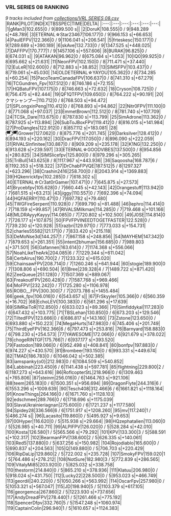 ### VRL SERIES 08 RANKING
*9 tracks included from [collections/VRL SERIES 08.csv](/collections/VRL%20SERIES%2008.csv)*
|RANK|PILOT|INDEX|TBSSPEC|TIME|DELTA|
|:---:|:---|:---:|:---:|:---:|---:|
|1|gMan3|102.655|0 / 9|899.500 s||
|2|DoruK|108.555|0 / 9|948.289 s|+48.789|
|3|ETERNAL☆Star23467|106.177|0 / 9|966.153 s|+66.653|
|4|PaulEFPV|122.366|0 / 9|1106.041 s|+206.541|
|5|frteskesc|150.177|0 / 9|1289.689 s|+390.189|
|6|skAve|132.733|0 / 9|1347.525 s|+448.025|
|7|DAFFPV|170.777|1 / 9|1457.106 s|+557.606|
|8|BURAK|96.825|0 / 8|674.031 s||
|9|ATAKAN|96.962|0 / 8|675.084 s|+1.053|
|10|IQ0|99.925|0 / 8|695.662 s|+21.631|
|11|NeonFPV|102.150|0 / 8|711.471 s|+37.440|
|12|EuLeR|102.600|0 / 8|712.883 s|+38.852|
|13|SIMSFPV|103.437|0 / 8|719.061 s|+45.030|
|14|OLDETERNAL☆YAYOU|105.362|0 / 8|734.285 s|+60.254|
|15|PacoTeamCanadaFPV|106.637|0 / 8|741.310 s|+67.279|
|16|TCGundren_Fpv|107.512|0 / 8|746.186 s|+72.155|
|17|HQBatuFPV|107.175|0 / 8|746.663 s|+72.632|
|18|Cryson|108.725|0 / 8|756.475 s|+82.444|
|19|QF1QTFPV|109.650|0 / 8|764.222 s|+90.191|
|20|クマシャンプ―|110.712|0 / 8|768.503 s|+94.472|
|21|SPLongxinPeng|110.412|0 / 8|768.893 s|+94.862|
|22|Nitr0FPV|111.100|0 / 8|771.068 s|+97.037|
|23|EmmetBrown|112.512|0 / 8|781.740 s|+107.709|
|24|TCSk_Dare|113.675|0 / 8|787.830 s|+113.799|
|25|SimAdrone|113.362|0 / 8|787.925 s|+113.894|
|26|SubToJBoxFPV|119.412|0 / 8|816.015 s|+141.984|
|27|ProDangles|122.912|0 / 8|857.112 s|+183.081|
|28|(͡▀̿̿ ͜ʖ͡▀̿̿)Grower|127.062|0 / 8|875.776 s|+201.745|
|29|Darksilver|128.412|0 / 8|894.193 s|+220.162|
|30|DracFPV|117.050|0 / 8|896.090 s|+222.059|
|31|RIVALSInfinitee|130.887|0 / 8|909.209 s|+235.178|
|32|K1NG|132.250|0 / 8|913.628 s|+239.597|
|33|ETERNAL☆GOODVIBES|137.500|0 / 8|954.856 s|+280.825|
|34|SIMSlicefpv|125.800|0 / 8|979.296 s|+305.265|
|35|TriBull|143.625|8 / 8|1117.967 s|+443.936|
|36|Saqoosha|168.787|6 / 8|1192.353 s|+518.322|
|37|DrChabFPVQE|187.512|5 / 8|1297.327 s|+623.296|
|38|Crashin2416|258.700|0 / 8|2043.914 s|+1369.883|
|39|HQkenrickfpv|102.285|0 / 7|618.302 s||
|40|ETERNAL☆Cr3at0rGamer|107.471|0 / 7|645.875 s|+27.573|
|41|Brycebfpv|105.628|0 / 7|660.445 s|+42.143|
|42|Orangestuff|113.942|0 / 7|681.515 s|+63.213|
|43|jiggy|110.557|0 / 7|692.396 s|+74.094|
|44|HQFAERRY|110.471|0 / 7|697.782 s|+79.480|
|45|TWGFireSerpent|110.928|0 / 7|699.790 s|+81.488|
|46|lephro|114.414|0 / 7|718.159 s|+99.857|
|47|RIVALSMilkman|114.285|0 / 7|719.468 s|+101.166|
|48|MLDRAyyyKayyy|114.085|0 / 7|720.802 s|+102.500|
|49|J0SE|114.814|0 / 7|726.177 s|+107.875|
|50|FPVFPVINEEDTOGETFASTER|122.528|0 / 7|739.230 s|+120.928|
|51|razbri|129.971|0 / 7|773.033 s|+154.731|
|52|charles55582|121.171|0 / 7|833.420 s|+215.118|
|53|DeMoNse3d|144.257|1 / 7|867.158 s|+248.856|
|54|MAYHEM|147.342|0 / 7|879.653 s|+261.351|
|55|intent2bhuman|156.685|0 / 7|989.803 s|+371.501|
|56|Gafannen|163.614|0 / 7|1174.368 s|+556.066|
|57|NoahLikeTheArk|204.085|6 / 7|1229.344 s|+611.042|
|58|CerbAirus|190.700|2 / 7|1233.322 s|+615.020|
|59|ChainsawFPV|208.714|0 / 7|1260.246 s|+641.944|
|60|stogie|189.900|0 / 7|1308.806 s|+690.504|
|61|Bree|239.328|4 / 7|1489.722 s|+871.420|
|62|ZeeQueue|251.128|0 / 7|1507.369 s|+889.067|
|63|FreakoutFPV|260.428|0 / 7|1587.768 s|+969.466|
|64|MoFPV!|232.242|0 / 7|1725.280 s|+1106.978|
|65|ROBO__FPV|300.300|7 / 7|2073.786 s|+1455.484|
|66|geek_fpv|106.016|0 / 6|543.657 s||
|67|FrSkyyler|105.366|0 / 6|560.359 s|+16.702|
|68|EchoLEVI|100.383|0 / 6|561.296 s|+17.639|
|69|SIMRaiToR|112.850|0 / 6|633.023 s|+89.366|
|70|Simfiddykal|117.283|0 / 6|647.432 s|+103.775|
|71|TBSLehan|130.850|0 / 6|673.203 s|+129.546|
|72|TiltedFPV|123.666|0 / 6|686.817 s|+143.160|
|73|Zstone|123.650|0 / 6|693.880 s|+150.223|
|74|MegaHurts|147.983|0 / 6|745.406 s|+201.749|
|75|ThirdEyeFPV|162.366|6 / 6|797.473 s|+253.816|
|76|Barnyard|158.883|0 / 6|798.230 s|+254.573|
|77|YAWESOME|172.066|0 / 6|921.679 s|+378.022|
|78|chogeRINTGF|175.766|1 / 6|937.177 s|+393.520|
|79|Fastodon|189.066|0 / 6|952.498 s|+408.841|
|80|bonfpv|197.883|0 / 6|974.227 s|+430.570|
|81|Brombeer|193.150|0 / 6|993.331 s|+449.674|
|82|TMAD|186.783|0 / 6|1046.042 s|+502.385|
|83|iamspanky{o0}|212.983|0 / 6|1084.509 s|+540.852|
|84|Labbinah|223.450|6 / 6|1141.438 s|+597.781|
|85|flightning|229.800|2 / 6|1187.273 s|+643.616|
|86|RoflcopterStL|218.966|0 / 6|1309.463 s|+765.806|
|87|steinm|256.016|0 / 6|1464.763 s|+921.106|
|88|teem|265.183|0 / 6|1500.351 s|+956.694|
|89|DragonFlyte|244.316|6 / 6|1553.296 s|+1009.639|
|90|Tesch408|312.466|6 / 6|1661.821 s|+1118.164|
|91|KnowThings|264.166|0 / 6|1671.760 s|+1128.103|
|92|edschmee|289.766|0 / 6|1718.696 s|+1175.039|
|93|SlavaUkrainieriagnan|275.600|0 / 6|1721.237 s|+1177.580|
|94|Spidey28|336.566|6 / 6|1751.917 s|+1208.260|
|95|mv|117.240|1 / 5|486.274 s||
|96|Lacasito|119.860|0 / 5|495.927 s|+9.653|
|97|00Hyper|116.620|0 / 5|515.938 s|+29.664|
|98|HQzephatalien|113.060|0 / 5|526.985 s|+40.711|
|99|ALPIFPV|126.020|0 / 5|528.284 s|+42.010|
|100|Kosta|126.580|1 / 5|565.566 s|+79.292|
|101|KPV|133.300|3 / 5|588.591 s|+102.317|
|102|BearmanFPV|138.600|2 / 5|626.335 s|+140.061|
|103|Red5|137.880|0 / 5|637.256 s|+150.982|
|104|Rojodiablo|165.600|0 / 5|690.837 s|+204.563|
|105|Q|149.880|0 / 5|706.703 s|+220.429|
|106|RipDaLip|129.860|2 / 5|722.002 s|+235.728|
|107|SmokyFPV|159.020|1 / 5|764.486 s|+278.212|
|108|NotSure|182.980|3 / 5|772.839 s|+286.565|
|109|VitalyMi85|203.920|0 / 5|825.032 s|+338.758|
|110|thestorm|214.840|0 / 5|865.210 s|+378.936|
|111|Klatuu|206.980|0 / 5|918.024 s|+431.750|
|112|Lucky22|228.500|0 / 5|953.023 s|+466.749|
|113|geordil|240.220|0 / 5|1050.266 s|+563.992|
|114|OscarFpv|257.980|0 / 5|1053.321 s|+567.047|
|115|JD|198.940|5 / 5|1103.379 s|+617.105|
|116|georgemca|267.860|2 / 5|1223.930 s|+737.656|
|117|AndyDreadFPV|278.440|1 / 5|1261.466 s|+775.192|
|118|SpencerDfpv|332.760|5 / 5|1547.248 s|+1060.974|
|119|CaptainColin|296.940|1 / 5|1610.657 s|+1124.383|
